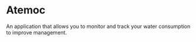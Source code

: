 # Atemoc

An application that allows you to monitor and track your water consumption to improve management.
